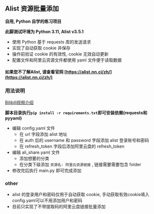 ## Alist 资源批量添加

**自用, Python 自学的练习项目**

**此脚测试环境为 Python 3.11, Alist v3.5.1**

* 使用 Python 基于 requests 库的发送请求
* 实现了自动获取 cookie 并保存
* 操作前验证 cookie 的有效性, cookie 无效自动更新
* 配置文件和阿里云资源文件都使用 yaml 文件便于读取数据

#### 如果您不了解Alist, 请查看官网 [https://alist.nn.ci/zh/](https://alist.nn.ci/zh/)

### 用法说明

[Bilibili视频介绍](https://www.bilibili.com/video/BV1kP4y197xm)

**脚本目录执行`pip install -r requirements.txt`即可安装依赖(requests和pyyaml)**

* 编辑 config.yaml 文件
  * 在 url 字段添加 alist 地址
  * 在 auth 后的 username 和 password 字段添加 alist 登录账号和密码
  * 在 refresh_token 字段后添加阿里云盘的 refresh_token
* 编辑 ali_share.yaml 文件
  * 添加想要的分类
  * 在分类下级添加 `资源名: 阿里云资源链接` , 链接需要需要包含 folder
* 修改完后执行 main.py 即可完成添加

### other

* alist 的登录用户和密码仅用于自动获取 cookie, 手动获取有效cookie填入config.yaml可以不用添加用户和密码
* 目前只实现了不带提取码的阿里云盘链接批量添加
